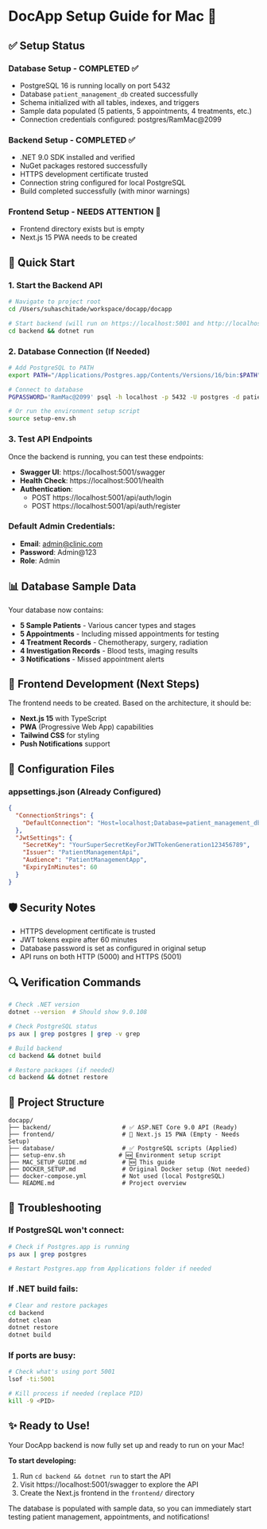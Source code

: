 # DocApp Setup Guide for Mac 🍎

## ✅ Setup Status

### Database Setup - COMPLETED ✅
- PostgreSQL 16 is running locally on port 5432
- Database `patient_management_db` created successfully  
- Schema initialized with all tables, indexes, and triggers
- Sample data populated (5 patients, 5 appointments, 4 treatments, etc.)
- Connection credentials configured: postgres/RamMac@2099

### Backend Setup - COMPLETED ✅  
- .NET 9.0 SDK installed and verified
- NuGet packages restored successfully
- HTTPS development certificate trusted
- Connection string configured for local PostgreSQL
- Build completed successfully (with minor warnings)

### Frontend Setup - NEEDS ATTENTION 🔧
- Frontend directory exists but is empty
- Next.js 15 PWA needs to be created

## 🚀 Quick Start

### 1. Start the Backend API

```bash
# Navigate to project root
cd /Users/suhaschitade/workspace/docapp/docapp

# Start backend (will run on https://localhost:5001 and http://localhost:5000)
cd backend && dotnet run
```

### 2. Database Connection (If Needed)

```bash
# Add PostgreSQL to PATH
export PATH="/Applications/Postgres.app/Contents/Versions/16/bin:$PATH"

# Connect to database
PGPASSWORD='RamMac@2099' psql -h localhost -p 5432 -U postgres -d patient_management_db

# Or run the environment setup script
source setup-env.sh
```

### 3. Test API Endpoints

Once the backend is running, you can test these endpoints:

- **Swagger UI**: https://localhost:5001/swagger
- **Health Check**: https://localhost:5001/health
- **Authentication**: 
  - POST https://localhost:5001/api/auth/login
  - POST https://localhost:5001/api/auth/register

### Default Admin Credentials:
- **Email**: admin@clinic.com  
- **Password**: Admin@123
- **Role**: Admin

## 📊 Database Sample Data

Your database now contains:
- **5 Sample Patients** - Various cancer types and stages
- **5 Appointments** - Including missed appointments for testing
- **4 Treatment Records** - Chemotherapy, surgery, radiation
- **4 Investigation Records** - Blood tests, imaging results
- **3 Notifications** - Missed appointment alerts

## 🔧 Frontend Development (Next Steps)

The frontend needs to be created. Based on the architecture, it should be:
- **Next.js 15** with TypeScript
- **PWA** (Progressive Web App) capabilities  
- **Tailwind CSS** for styling
- **Push Notifications** support

## 📝 Configuration Files

### appsettings.json (Already Configured)
```json
{
  "ConnectionStrings": {
    "DefaultConnection": "Host=localhost;Database=patient_management_db;Username=postgres;Password=RamMac@2099"
  },
  "JwtSettings": {
    "SecretKey": "YourSuperSecretKeyForJWTTokenGeneration123456789",
    "Issuer": "PatientManagementApi", 
    "Audience": "PatientManagementApp",
    "ExpiryInMinutes": 60
  }
}
```

## 🛡️ Security Notes

- HTTPS development certificate is trusted
- JWT tokens expire after 60 minutes
- Database password is set as configured in original setup
- API runs on both HTTP (5000) and HTTPS (5001)

## 🔍 Verification Commands

```bash
# Check .NET version
dotnet --version  # Should show 9.0.108

# Check PostgreSQL status  
ps aux | grep postgres | grep -v grep

# Build backend
cd backend && dotnet build

# Restore packages (if needed)
cd backend && dotnet restore
```

## 📂 Project Structure

```
docapp/
├── backend/                    # ✅ ASP.NET Core 9.0 API (Ready)
├── frontend/                   # 🔧 Next.js 15 PWA (Empty - Needs Setup)  
├── database/                   # ✅ PostgreSQL scripts (Applied)
├── setup-env.sh               # 🆕 Environment setup script
├── MAC_SETUP_GUIDE.md          # 🆕 This guide
├── DOCKER_SETUP.md             # Original Docker setup (Not needed)
├── docker-compose.yml          # Not used (local PostgreSQL)
└── README.md                   # Project overview
```

## 🚨 Troubleshooting

### If PostgreSQL won't connect:
```bash
# Check if Postgres.app is running
ps aux | grep postgres

# Restart Postgres.app from Applications folder if needed
```

### If .NET build fails:
```bash
# Clear and restore packages
cd backend
dotnet clean
dotnet restore
dotnet build
```

### If ports are busy:
```bash
# Check what's using port 5001
lsof -ti:5001

# Kill process if needed (replace PID)
kill -9 <PID>
```

## ✨ Ready to Use!

Your DocApp backend is now fully set up and ready to run on your Mac! 

**To start developing:**
1. Run `cd backend && dotnet run` to start the API
2. Visit https://localhost:5001/swagger to explore the API
3. Create the Next.js frontend in the `frontend/` directory

The database is populated with sample data, so you can immediately start testing patient management, appointments, and notifications!
